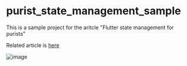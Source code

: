 # purist_state_management_sample

This is a sample project for the aritcle "Flutter state management for purists"

Related article is [here]()

![image](https://user-images.githubusercontent.com/82203087/130767471-7480c802-2721-4b10-a548-87fdbee58c7f.png)

